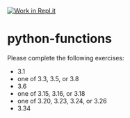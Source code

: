 [![Work in Repl.it](https://classroom.github.com/assets/work-in-replit-14baed9a392b3a25080506f3b7b6d57f295ec2978f6f33ec97e36a161684cbe9.svg)](https://classroom.github.com/online_ide?assignment_repo_id=4330134&assignment_repo_type=AssignmentRepo)
# python-functions

Please complete the following exercises:

* 3.1 
* one of 3.3, 3.5, or 3.8
* 3.6
* one of 3.15, 3.16, or 3.18
* one of 3.20, 3.23, 3.24, or 3.26
* 3.34
